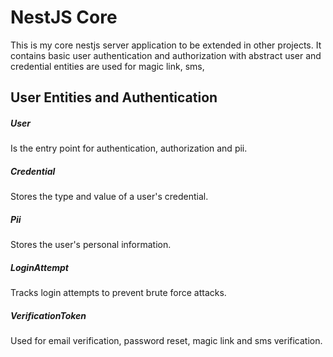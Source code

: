 # NestJS Core

This is my core nestjs server application to be extended in other projects. It contains basic user authentication and authorization with abstract user and credential entities are used for magic link, sms,

## User Entities and Authentication

##### User

Is the entry point for authentication, authorization and pii.

##### Credential

Stores the type and value of a user's credential.

##### Pii

Stores the user's personal information.

##### LoginAttempt

Tracks login attempts to prevent brute force attacks.

##### VerificationToken

Used for email verification, password reset, magic link and sms verification.
